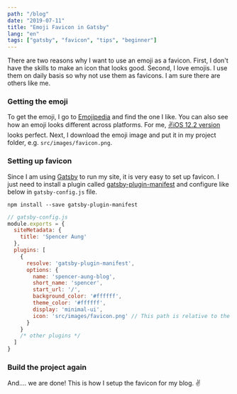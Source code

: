 ```yaml
---
path: "/blog"
date: "2019-07-11"
title: "Emoji Favicon in Gatsby"
lang: "en"
tags: ["gatsby", "favicon", "tips", "beginner"]
---
```


There are two reasons why I want to use an emoji as a favicon. First, I don't have the skills to make an icon that looks good. Second, I love emojis. I use them on daily basis so why not use them as favicons. I am sure there are others like me.

### Getting the emoji

To get the emoji, I go to [Emojipedia](https://emojipedia.org) and find the one I like. You can also see how an emoji looks different across platforms. For me, [✌️iOS 12.2 version](https://emojipedia.org/apple/ios-12.2/victory-hand/) looks perfect. Next, I download the emoji image and put it in my project folder, e.g. `src/images/favicon.png`.

### Setting up favicon

Since I am using [Gatsby](https://www.gatsbyjs.org) to run my site, it is very easy to set up favicon. I just need to install a plugin called [gatsby-plugin-manifest](https://www.npmjs.com/package/gatsby-plugin-manifest) and configure like below in `gatsby-config.js` file.
```shell
npm install --save gatsby-plugin-manifest
```

```javascript
// gatsby-config.js
module.exports = {
  siteMetadata: {
    title: 'Spencer Aung'
  },
  plugins: [
    {
      resolve: 'gatsby-plugin-manifest',
      options: {
        name: 'spencer-aung-blog',
        short_name: 'spencer',
        start_url: '/',
        background_color: '#ffffff',
        theme_color: '#ffffff',
        display: 'minimal-ui',
        icon: 'src/images/favicon.png' // This path is relative to the root of the site.
      }
    }
    /* other plugins */
  ]
}
```

### Build the project again

And.... we are done! This is how I setup the favicon for my blog. ✌️
